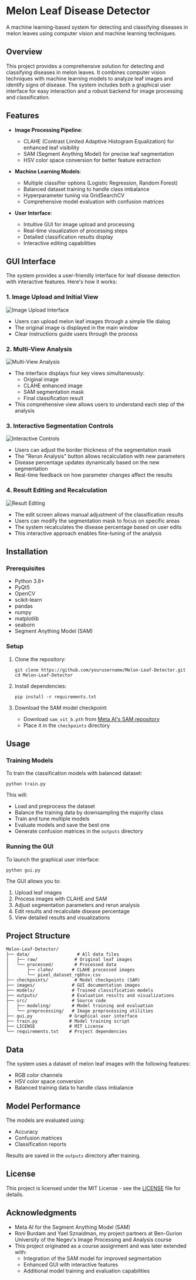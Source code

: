 # Melon Leaf Disease Detector

A machine learning-based system for detecting and classifying diseases in melon leaves using computer vision and machine learning techniques.

## Overview

This project provides a comprehensive solution for detecting and classifying diseases in melon leaves. It combines computer vision techniques with machine learning models to analyze leaf images and identify signs of disease. The system includes both a graphical user interface for easy interaction and a robust backend for image processing and classification.

## Features

- **Image Processing Pipeline**:
  - CLAHE (Contrast Limited Adaptive Histogram Equalization) for enhanced leaf visibility
  - SAM (Segment Anything Model) for precise leaf segmentation
  - HSV color space conversion for better feature extraction

- **Machine Learning Models**:
  - Multiple classifier options (Logistic Regression, Random Forest)
  - Balanced dataset training to handle class imbalance
  - Hyperparameter tuning via GridSearchCV
  - Comprehensive model evaluation with confusion matrices

- **User Interface**:
  - Intuitive GUI for image upload and processing
  - Real-time visualization of processing steps
  - Detailed classification results display
  - Interactive editing capabilities

## GUI Interface

The system provides a user-friendly interface for leaf disease detection with interactive features. Here's how it works:

### 1. Image Upload and Initial View
![Image Upload Interface](images/GUI1.png)
- Users can upload melon leaf images through a simple file dialog
- The original image is displayed in the main window
- Clear instructions guide users through the process

### 2. Multi-View Analysis
![Multi-View Analysis](images/GUI2.png)
- The interface displays four key views simultaneously:
  - Original image
  - CLAHE enhanced image
  - SAM segmentation mask
  - Final classification result
- This comprehensive view allows users to understand each step of the analysis

### 3. Interactive Segmentation Controls
![Interactive Controls](images/GUI3.png)
- Users can adjust the border thickness of the segmentation mask
- The "Rerun Analysis" button allows recalculation with new parameters
- Disease percentage updates dynamically based on the new segmentation
- Real-time feedback on how parameter changes affect the results

### 4. Result Editing and Recalculation
![Result Editing](images/GUI4.png)
- The edit screen allows manual adjustment of the classification results
- Users can modify the segmentation mask to focus on specific areas
- The system recalculates the disease percentage based on user edits
- This interactive approach enables fine-tuning of the analysis

## Installation

### Prerequisites

- Python 3.8+
- PyQt5
- OpenCV
- scikit-learn
- pandas
- numpy
- matplotlib
- seaborn
- Segment Anything Model (SAM)

### Setup

1. Clone the repository:
   ```
   git clone https://github.com/yourusername/Melon-Leaf-Detector.git
   cd Melon-Leaf-Detector
   ```

2. Install dependencies:
   ```
   pip install -r requirements.txt
   ```

3. Download the SAM model checkpoint:
   - Download `sam_vit_b.pth` from [Meta AI's SAM repository](https://github.com/facebookresearch/segment-anything)
   - Place it in the `checkpoints` directory

## Usage

### Training Models

To train the classification models with balanced dataset:

```
python train.py
```

This will:
- Load and preprocess the dataset
- Balance the training data by downsampling the majority class
- Train and tune multiple models
- Evaluate models and save the best one
- Generate confusion matrices in the `outputs` directory

### Running the GUI

To launch the graphical user interface:

```
python gui.py
```

The GUI allows you to:
1. Upload leaf images
2. Process images with CLAHE and SAM
3. Adjust segmentation parameters and rerun analysis
4. Edit results and recalculate disease percentage
5. View detailed results and visualizations

## Project Structure

```
Melon-Leaf-Detector/
├── data/                  # All data files
│   ├── raw/              # Original leaf images
│   └── processed/        # Processed data
│       ├── clahe/       # CLAHE processed images
│       └── pixel_dataset_rgbhsv.csv
├── checkpoints/          # Model checkpoints (SAM)
├── images/              # GUI documentation images
├── models/              # Trained classification models
├── outputs/             # Evaluation results and visualizations
├── src/                 # Source code
│   ├── modeling/        # Model training and evaluation
│   └── preprocessing/   # Image preprocessing utilities
├── gui.py              # Graphical user interface
├── train.py            # Model training script
├── LICENSE             # MIT License
└── requirements.txt    # Project dependencies
```

## Data

The system uses a dataset of melon leaf images with the following features:
- RGB color channels
- HSV color space conversion
- Balanced training data to handle class imbalance

## Model Performance

The models are evaluated using:
- Accuracy
- Confusion matrices
- Classification reports

Results are saved in the `outputs` directory after training.

## License

This project is licensed under the MIT License - see the [LICENSE](LICENSE) file for details.

## Acknowledgments

- Meta AI for the Segment Anything Model (SAM)
- Roni Burdam and Yael Sznaidman, my project partners at Ben-Gurion University of the Negev's Image Processing and Analysis course
- This project originated as a course assignment and was later extended with:
  - Integration of the SAM model for improved segmentation
  - Enhanced GUI with interactive features
  - Additional model training and evaluation capabilities
